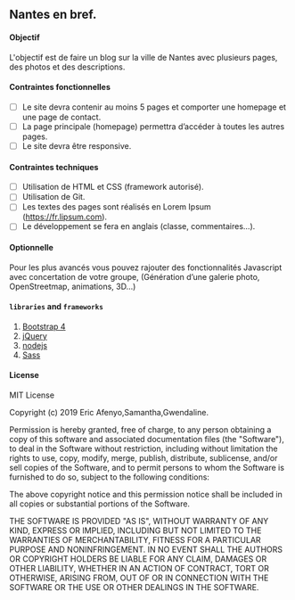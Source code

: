 ## Nantes en bref.

#### Objectif
L'objectif est de faire un blog sur la ville de Nantes avec plusieurs pages, des photos et des descriptions.

#### Contraintes fonctionnelles
- [ ] Le site devra contenir au moins 5 pages et comporter une homepage et une page de contact.
- [ ] La page principale (homepage) permettra d’accéder à toutes les autres pages.
- [ ] Le site devra être responsive.

#### Contraintes techniques
- [ ] Utilisation de HTML et CSS (framework autorisé).
- [ ] Utilisation de Git.
- [ ] Les textes des pages sont réalisés en Lorem Ipsum (https://fr.lipsum.com).
- [ ] Le développement se fera en anglais (classe, commentaires…).

#### Optionnelle
Pour les plus avancés vous pouvez rajouter des fonctionnalités Javascript avec concertation de votre groupe,
(Génération d’une galerie photo, OpenStreetmap, animations, 3D…)

#### `libraries` and `frameworks`
1. [Bootstrap 4](https://getbootstrap.com/)
2. [jQuery](https://jquery.com/)
3. [nodejs](https://nodejs.org/)
4. [Sass](https://sass-lang.com/)

#### License
MIT License

Copyright (c) 2019 Eric Afenyo,Samantha,Gwendaline.

Permission is hereby granted, free of charge, to any person obtaining a copy
of this software and associated documentation files (the "Software"), to deal
in the Software without restriction, including without limitation the rights
to use, copy, modify, merge, publish, distribute, sublicense, and/or sell
copies of the Software, and to permit persons to whom the Software is
furnished to do so, subject to the following conditions:

The above copyright notice and this permission notice shall be included in all
copies or substantial portions of the Software.

THE SOFTWARE IS PROVIDED "AS IS", WITHOUT WARRANTY OF ANY KIND, EXPRESS OR
IMPLIED, INCLUDING BUT NOT LIMITED TO THE WARRANTIES OF MERCHANTABILITY,
FITNESS FOR A PARTICULAR PURPOSE AND NONINFRINGEMENT. IN NO EVENT SHALL THE
AUTHORS OR COPYRIGHT HOLDERS BE LIABLE FOR ANY CLAIM, DAMAGES OR OTHER
LIABILITY, WHETHER IN AN ACTION OF CONTRACT, TORT OR OTHERWISE, ARISING FROM,
OUT OF OR IN CONNECTION WITH THE SOFTWARE OR THE USE OR OTHER DEALINGS IN THE
SOFTWARE.




